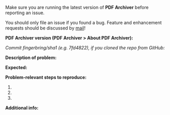 Make sure you are running the latest version of **PDF Archiver** before reporting an issue.

You should only file an issue if you found a bug. Feature and enhancement requests should be discussed by [mail](mailto:PDF-Archiver@juliankahnert.de?subject=Feature-Request)!

**PDF Archiver version (PDF Archiver > About PDF Archiver):**

*Commit fingerbring/sha1 (e.g. 7fd4822), if you cloned the repo from GitHub:*

**Description of problem:**


**Expected:**


**Problem-relevant steps to reproduce:**

1. 
2. 
3. 

**Additional info:**
